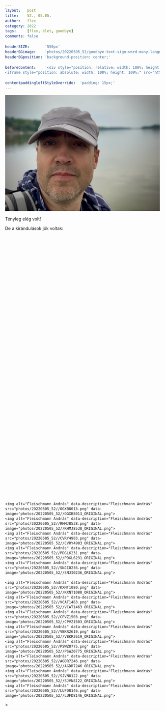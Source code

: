 ```yaml
---
layout:   post
title:    52., 05.05.
author:   flex
category: 2022
tags:     [flex, élet, goodbye]
comments: false

headerSIZE:       '550px'
headerBGimage:    'photos/20220505_52/goodbye-text-sign-word-many-languages-international-translation-collage.jpg'
headerBGposition: 'background-position: center;'

beforeContent:	  '<div style="position: relative; width: 100%; height: 0; padding-bottom: 56.25%;">
<iframe style="position: absolute; width: 100%; height: 100%;" src="https://www.youtube.com/embed/ySO6BHVXtz4" title="YouTube video player" frameborder="0" allow="accelerometer; autoplay; clipboard-write; encrypted-media; gyroscope; picture-in-picture" allowfullscreen></iframe></div>'

contentpaddingleftStyleOverride:  'padding: 15px;'
---
```


<p><img class="shadow" alt="Fleischmann György" data-description="Fleischmann György" src="photos/20220505_52//IMG_6171_ORIGINAL.png"></p>

Tényleg elég volt!

De a kirándulások jók voltak:

<div id="map-wrap" class="shadow" style="margin-bottom: 15px; margin-top: 15px;">
	<div id="map" style="width:auto; height:850px;"></div>
</div>

<script type='text/javascript' src='https://maps.googleapis.com/maps/api/js?key=AIzaSyAubcKvynd2lNrvNQHlTt6b7Q8OBxDzNOg'></script>

<script type="text/javascript"
	src="js/loadgpx.js">
</script>

<!-- https://github.com/peplin/gpxviewer -->

<script type="text/javascript">

	function loadGPXFileIntoGoogleMap( map, filename, color, opacity ) {
	$.ajax( { url: filename, dataType: "xml", success: function( data ) {
		var parser = new GPXParser( data, map );	// 
		parser.setTrackColour( color );     		// Set the track line colour
		parser.setTrackWidth( 5 );          		// Set the track line width
		parser.setTrackOpacity( opacity );			// Set the track line opacity
		parser.setMinTrackPointDelta( 0.001 );		// Set the minimum distance between track points
		parser.centerAndZoom( data );				// 
		parser.addTrackpointsToMap();         		// Add the trackpoints
		parser.addRoutepointsToMap();         		// Add the routepoints
		parser.addWaypointsToMap();           		// Add the waypoints
		} } );
	}

	$( document ).ready( function() {
		var infowindow = new google.maps.InfoWindow();

		var map = new google.maps.Map( document.getElementById( 'map' ), {
			zoom     : 3.5,
			center   : new google.maps.LatLng( 50, -33 ),
			mapTypeId: google.maps.MapTypeId.ROADMAP
		} );
		
		loadGPXFileIntoGoogleMap( map, "gpx/20220505.gpx", "#0000ff", .4 ); // blue
		loadGPXFileIntoGoogleMap( map, "gpx/20220506.gpx", "#ff0000", .4 ); // red 

	} );

</script>

<p><div id="gallery202205" style="">

	<img alt="Fleischmann András" data-description="Fleischmann András" src="photos/20220505_52//OGXB8013.png" data-image="photos/20220505_52//OGXB8013_ORIGINAL.png">
	<img alt="Fleischmann András" data-description="Fleischmann András" src="photos/20220505_52//RHMJ8538.png" data-image="photos/20220505_52//RHMJ8538_ORIGINAL.png">
	<img alt="Fleischmann András" data-description="Fleischmann András" src="photos/20220505_52//CVRY4903.png" data-image="photos/20220505_52//CVRY4903_ORIGINAL.png">
	<img alt="Fleischmann András" data-description="Fleischmann András" src="photos/20220505_52//PDGL6231.png" data-image="photos/20220505_52//PDGL6231_ORIGINAL.png">
	<img alt="Fleischmann András" data-description="Fleischmann András" src="photos/20220505_52//SNJI0236.png" data-image="photos/20220505_52//SNJI0236_ORIGINAL.png">

	<img alt="Fleischmann András" data-description="Fleischmann András" src="photos/20220505_52//KXNT1080.png" data-image="photos/20220505_52//KXNT1080_ORIGINAL.png">
	<img alt="Fleischmann András" data-description="Fleischmann András" src="photos/20220505_52//VCAT1463.png" data-image="photos/20220505_52//VCAT1463_ORIGINAL.png">
	<img alt="Fleischmann András" data-description="Fleischmann András" src="photos/20220505_52//CPVZ1503.png" data-image="photos/20220505_52//CPVZ1503_ORIGINAL.png">
	<img alt="Fleischmann András" data-description="Fleischmann András" src="photos/20220505_52//VBKR2619.png" data-image="photos/20220505_52//VBKR2619_ORIGINAL.png">
	<img alt="Fleischmann András" data-description="Fleischmann András" src="photos/20220505_52//PSWZ0775.png" data-image="photos/20220505_52//PSWZ0775_ORIGINAL.png">
	<img alt="Fleischmann András" data-description="Fleischmann András" src="photos/20220505_52//AGDR7246.png" data-image="photos/20220505_52//AGDR7246_ORIGINAL.png">
	<img alt="Fleischmann András" data-description="Fleischmann András" src="photos/20220505_52//SJVN8122.png" data-image="photos/20220505_52//SJVN8122_ORIGINAL.png">
	<img alt="Fleischmann András" data-description="Fleischmann András" src="photos/20220505_52//LUFD8146.png" data-image="photos/20220505_52//LUFD8146_ORIGINAL.png">

</div></p>>

<script type="text/javascript"> 
											   
	jQuery( document ).ready( function() { jQuery( "#gallery202205" ).unitegallery( {

		tiles_space_between_cols:      10,
		tiles_justified_space_between: 10,
		//tiles_col_width:               500,
		tile_enable_shadow:            true,
			tile_shadow_h: 			   3,			//position of horizontal shadow
			tile_shadow_v: 			   3,			//position of vertical shadow
			tile_shadow_blur: 		   5,			//shadow blur
			tile_shadow_spread: 	   2,			//shadow spread
			tile_shadow_color: 		   "#2B2B2B",	//shadow color

		theme_gallery_padding:         0,
		tiles_type: 				   "justified",

		gallery_width: 				   "100%",
		tiles_exact_width: 			   false,

		gallery_control_keyboard:      true,

	} ) } );

</script>